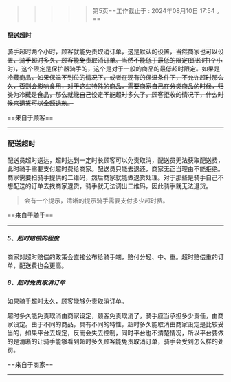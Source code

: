 > > > > >    第5页==工作截止于 : 2024年08月10日 17:54 。==

#### 配送超时

~~骑手超时两个小时，顾客就能免责取消订单，这是默认的设置，当然商家也可以设置，骑手超时多久，顾客能免责取消订单。当然不能低于最低的限定(即超时1个小时)，这个限定是保护器骑手的，这个是对于一般的商品的最低超时限定。如果是冷藏商品，如果保温不到位的情况下，或者在现有的保温条件下，不允许超时那么久，否则会影响食用，对于这些特殊的商品，需要商家自己在分类商品的时候，归类为冷藏是食品，那么就能自己设定不能超时多久了，顾客拒收的情况下，什么时候来退货可以全额退款。~~

==来自于顾客==

----







### 配送超时

配送员超时送达，超时达到一定时长顾客可以免责取消，配送员无法获取配送费，此时骑手需要支付超时费给商家。配送员只能去退还，商家无正当理由不能拒绝。商家需要扫骑手提供的二维码，然后商家就能做退货处理。对于那些是骑手自己不想配送的订单去找商家退货，骑手就无法调出二维码，因此骑手就无法退货。

> 会有一个提示，清晰的提示骑手需要支付多少超时费。

==来自于骑手==

----









##### 5、超时赔偿的程度

商家对超时赔偿的政策会直接公布给骑手端，赔付分轻、中、重。超时赔偿重的订单，配送费也会更高。

##### 6、超时免责取消订单

如果骑手超时太久，顾客能够免责取消订单。

超时多久能免责取消由商家设定，顾客免责取消了，骑手应当承担多少责任，由商家设定。由于不同的商品，具有不同的特性，超时多久能取消由商家设定是比较妥当的，如果平台去规定，反而会失去控制，同时平台也不清楚情况，所以平台要做的是清晰的让骑手能够看到超时多久顾客能免责取消订单，骑手会受到怎么样的处罚。

==来自于商家==

----





